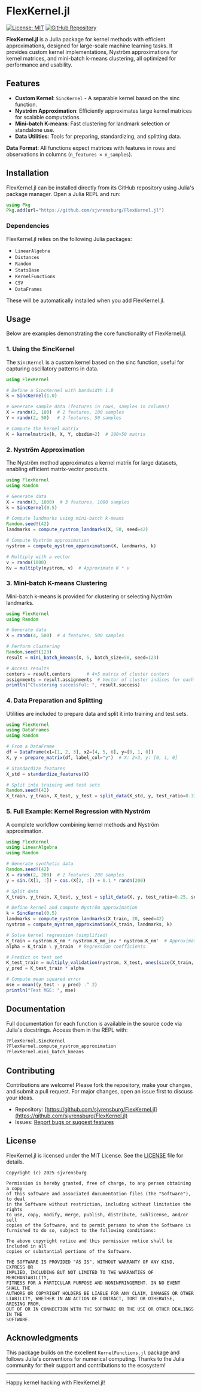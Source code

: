 # FlexKernel.jl

[![License: MIT](https://img.shields.io/badge/License-MIT-yellow.svg)](https://opensource.org/licenses/MIT)
[![GitHub Repository](https://img.shields.io/badge/GitHub-sjvrensburg/FlexKernel.jl-blue.svg)](https://github.com/sjvrensburg/FlexKernel.jl)

**FlexKernel.jl** is a Julia package for kernel methods with efficient approximations, designed for large-scale machine learning tasks. It provides custom kernel implementations, Nyström approximations for kernel matrices, and mini-batch k-means clustering, all optimized for performance and usability.

## Features

- **Custom Kernel**: `SincKernel` - A separable kernel based on the sinc function.
- **Nyström Approximation**: Efficiently approximates large kernel matrices for scalable computations.
- **Mini-batch K-means**: Fast clustering for landmark selection or standalone use.
- **Data Utilities**: Tools for preparing, standardizing, and splitting data.

**Data Format**: All functions expect matrices with features in rows and observations in columns (`n_features × n_samples`).

## Installation

FlexKernel.jl can be installed directly from its GitHub repository using Julia's package manager. Open a Julia REPL and run:

```julia
using Pkg
Pkg.add(url="https://github.com/sjvrensburg/FlexKernel.jl")
```

### Dependencies

FlexKernel.jl relies on the following Julia packages:
- `LinearAlgebra`
- `Distances`
- `Random`
- `StatsBase`
- `KernelFunctions`
- `CSV`
- `DataFrames`

These will be automatically installed when you add FlexKernel.jl.

## Usage

Below are examples demonstrating the core functionality of FlexKernel.jl.

### 1. Using the SincKernel

The `SincKernel` is a custom kernel based on the sinc function, useful for capturing oscillatory patterns in data.

```julia
using FlexKernel

# Define a SincKernel with bandwidth 1.0
k = SincKernel(1.0)

# Generate sample data (features in rows, samples in columns)
X = randn(2, 100)  # 2 features, 100 samples
Y = randn(2, 50)   # 2 features, 50 samples

# Compute the kernel matrix
K = kernelmatrix(k, X, Y, obsdim=2)  # 100×50 matrix
```

### 2. Nyström Approximation

The Nyström method approximates a kernel matrix for large datasets, enabling efficient matrix-vector products.

```julia
using FlexKernel
using Random

# Generate data
X = randn(3, 1000)  # 3 features, 1000 samples
k = SincKernel(0.5)

# Compute landmarks using mini-batch k-means
Random.seed!(42)
landmarks = compute_nystrom_landmarks(X, 50, seed=42)

# Compute Nyström approximation
nystrom = compute_nystrom_approximation(X, landmarks, k)

# Multiply with a vector
v = randn(1000)
Kv = multiply(nystrom, v)  # Approximate K * v
```

### 3. Mini-batch K-means Clustering

Mini-batch k-means is provided for clustering or selecting Nyström landmarks.

```julia
using FlexKernel
using Random

# Generate data
X = randn(4, 500)  # 4 features, 500 samples

# Perform clustering
Random.seed!(123)
result = mini_batch_kmeans(X, 5, batch_size=50, seed=123)

# Access results
centers = result.centers      # 4×5 matrix of cluster centers
assignments = result.assignments  # Vector of cluster indices for each sample
println("Clustering successful: ", result.success)
```

### 4. Data Preparation and Splitting

Utilities are included to prepare data and split it into training and test sets.

```julia
using FlexKernel
using DataFrames
using Random

# From a DataFrame
df = DataFrame(x1=[1, 2, 3], x2=[4, 5, 6], y=[0, 1, 0])
X, y = prepare_matrix(df, label_col="y")  # X: 2×3, y: [0, 1, 0]

# Standardize features
X_std = standardize_features(X)

# Split into training and test sets
Random.seed!(42)
X_train, y_train, X_test, y_test = split_data(X_std, y, test_ratio=0.33, seed=42)
```

### 5. Full Example: Kernel Regression with Nyström

A complete workflow combining kernel methods and Nyström approximation.

```julia
using FlexKernel
using LinearAlgebra
using Random

# Generate synthetic data
Random.seed!(42)
X = randn(2, 200)  # 2 features, 200 samples
y = sin.(X[1, :]) + cos.(X[2, :]) + 0.1 * randn(200)

# Split data
X_train, y_train, X_test, y_test = split_data(X, y, test_ratio=0.25, seed=42)

# Define kernel and compute Nyström approximation
k = SincKernel(0.5)
landmarks = compute_nystrom_landmarks(X_train, 20, seed=42)
nystrom = compute_nystrom_approximation(X_train, landmarks, k)

# Solve kernel regression (simplified)
K_train = nystrom.K_nm * nystrom.K_mm_inv * nystrom.K_nm'  # Approximate kernel matrix
alpha = K_train \ y_train  # Regression coefficients

# Predict on test set
K_test_train = multiply_validation(nystrom, X_test, ones(size(X_train, 2)), k)
y_pred = K_test_train * alpha

# Compute mean squared error
mse = mean((y_test - y_pred) .^ 2)
println("Test MSE: ", mse)
```

## Documentation

Full documentation for each function is available in the source code via Julia's docstrings. Access them in the REPL with:

```julia
?FlexKernel.SincKernel
?FlexKernel.compute_nystrom_approximation
?FlexKernel.mini_batch_kmeans
```

## Contributing

Contributions are welcome! Please fork the repository, make your changes, and submit a pull request. For major changes, open an issue first to discuss your ideas.

- Repository: [https://github.com/sjvrensburg/FlexKernel.jl](https://github.com/sjvrensburg/FlexKernel.jl)
- Issues: [Report bugs or suggest features](https://github.com/sjvrensburg/FlexKernel.jl/issues)

## License

FlexKernel.jl is licensed under the MIT License. See the [LICENSE](https://github.com/sjvrensburg/FlexKernel.jl/blob/main/LICENSE) file for details.

```
Copyright (c) 2025 sjvrensburg

Permission is hereby granted, free of charge, to any person obtaining a copy
of this software and associated documentation files (the "Software"), to deal
in the Software without restriction, including without limitation the rights
to use, copy, modify, merge, publish, distribute, sublicense, and/or sell
copies of the Software, and to permit persons to whom the Software is
furnished to do so, subject to the following conditions:

The above copyright notice and this permission notice shall be included in all
copies or substantial portions of the Software.

THE SOFTWARE IS PROVIDED "AS IS", WITHOUT WARRANTY OF ANY KIND, EXPRESS OR
IMPLIED, INCLUDING BUT NOT LIMITED TO THE WARRANTIES OF MERCHANTABILITY,
FITNESS FOR A PARTICULAR PURPOSE AND NONINFRINGEMENT. IN NO EVENT SHALL THE
AUTHORS OR COPYRIGHT HOLDERS BE LIABLE FOR ANY CLAIM, DAMAGES OR OTHER
LIABILITY, WHETHER IN AN ACTION OF CONTRACT, TORT OR OTHERWISE, ARISING FROM,
OUT OF OR IN CONNECTION WITH THE SOFTWARE OR THE USE OR OTHER DEALINGS IN THE
SOFTWARE.
```

## Acknowledgments

This package builds on the excellent `KernelFunctions.jl` package and follows Julia's conventions for numerical computing. Thanks to the Julia community for their support and contributions to the ecosystem!

---

Happy kernel hacking with FlexKernel.jl!